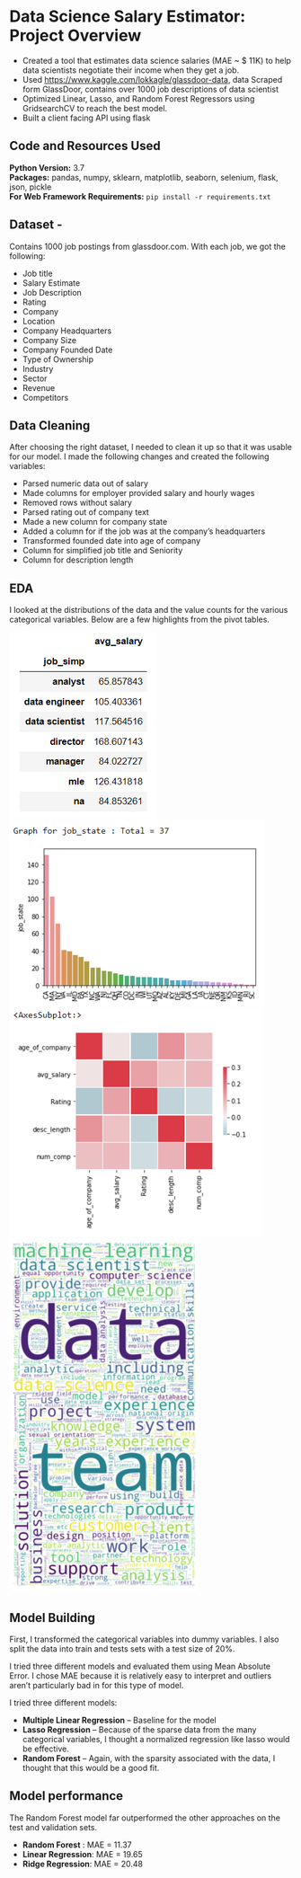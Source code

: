# Data Science Salary Estimator: Project Overview 
* Created a tool that estimates data science salaries (MAE ~ $ 11K) to help data scientists negotiate their income when they get a job.
* Used https://www.kaggle.com/lokkagle/glassdoor-data, data Scraped form GlassDoor, contains over 1000 job descriptions of data scientist   
* Optimized Linear, Lasso, and Random Forest Regressors using GridsearchCV to reach the best model. 
* Built a client facing API using flask 

## Code and Resources Used 
**Python Version:** 3.7  
**Packages:** pandas, numpy, sklearn, matplotlib, seaborn, selenium, flask, json, pickle  
**For Web Framework Requirements:**  ```pip install -r requirements.txt```  




## Dataset - 
Contains 1000 job postings from glassdoor.com. With each job, we got the following:
*	Job title
*	Salary Estimate
*	Job Description
*	Rating
*	Company 
*	Location
*	Company Headquarters 
*	Company Size
*	Company Founded Date
*	Type of Ownership 
*	Industry
*	Sector
*	Revenue
*	Competitors 

## Data Cleaning
After choosing the right dataset, I needed to clean it up so that it was usable for our model. I made the following changes and created the following variables:

*	Parsed numeric data out of salary 
*	Made columns for employer provided salary and hourly wages 
*	Removed rows without salary 
*	Parsed rating out of company text 
*	Made a new column for company state 
*	Added a column for if the job was at the company’s headquarters 
*	Transformed founded date into age of company 
*	Column for simplified job title and Seniority 
*	Column for description length 

## EDA
I looked at the distributions of the data and the value counts for the various categorical variables. Below are a few highlights from the pivot tables. 



![alt text](https://github.com/hariranjanmeena/DS_salary_project/blob/d5ef391b0ebf0a3fe65e9a87d4e3ff4f037c3901/salary_by_job_title.PNG "Salary by Position")
![alt text](https://github.com/hariranjanmeena/DS_salary_project/blob/d5ef391b0ebf0a3fe65e9a87d4e3ff4f037c3901/positions_by_state.PNG "Job Opportunities by State")
![alt text](https://github.com/hariranjanmeena/DS_salary_project/blob/d5ef391b0ebf0a3fe65e9a87d4e3ff4f037c3901/correlation_visual.PNG "Correlations")
![alt text](https://github.com/hariranjanmeena/DS_salary_project/blob/d5ef391b0ebf0a3fe65e9a87d4e3ff4f037c3901/wordcloud_of_JobDesc.PNG "WordCloud of Job Description")

## Model Building 

First, I transformed the categorical variables into dummy variables. I also split the data into train and tests sets with a test size of 20%.   

I tried three different models and evaluated them using Mean Absolute Error. I chose MAE because it is relatively easy to interpret and outliers aren’t particularly bad in for this type of model.   

I tried three different models:
*	**Multiple Linear Regression** – Baseline for the model
*	**Lasso Regression** – Because of the sparse data from the many categorical variables, I thought a normalized regression like lasso would be effective.
*	**Random Forest** – Again, with the sparsity associated with the data, I thought that this would be a good fit. 

## Model performance
The Random Forest model far outperformed the other approaches on the test and validation sets. 
*	**Random Forest** : MAE = 11.37
*	**Linear Regression**: MAE = 19.65
*	**Ridge Regression**: MAE = 20.48




